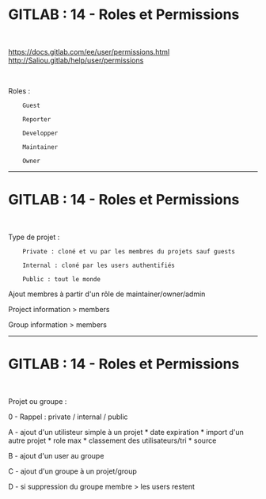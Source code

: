 # GITLAB : 14 - Roles et Permissions


<br>

https://docs.gitlab.com/ee/user/permissions.html
http://Saliou.gitlab/help/user/permissions

<br>

Roles :

		Guest

		Reporter

		Developper

		Maintainer

		Owner

----------------------------------------------------------------------------------------------------

# GITLAB : 14 - Roles et Permissions


<br>

Type de projet :

		Private : cloné et vu par les membres du projets sauf guests

		Internal : cloné par les users authentifiés

		Public : tout le monde

Ajout membres à partir d'un rôle de maintainer/owner/admin

Project information > members

Group information > members

----------------------------------------------------------------------------------------------------

# GITLAB : 14 - Roles et Permissions


<br>

Projet ou groupe :

0 - Rappel : private / internal / public

A - ajout d'un utilisteur simple à un projet
		* date expiration
		* import d'un autre projet
		* role max
		* classement des utilisateurs/tri
		* source

B - ajout d'un user au groupe

C - ajout d'un groupe à un projet/group

D - si suppression du groupe membre > les users restent 
